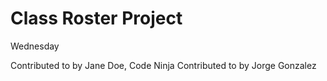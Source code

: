 # Class Roster Project

Wednesday

Contributed to by Jane Doe, Code Ninja
Contributed to by Jorge Gonzalez
